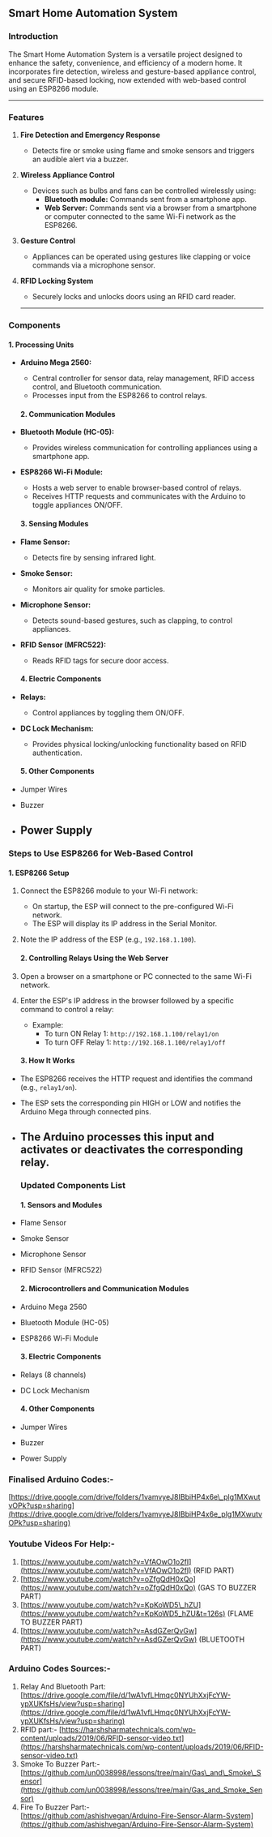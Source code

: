 ## **Smart Home Automation System**

### **Introduction**

The Smart Home Automation System is a versatile project designed to enhance the safety, convenience, and efficiency of a modern home. It incorporates fire detection, wireless and gesture-based appliance control, and secure RFID-based locking, now extended with web-based control using an ESP8266 module.

---

### **Features**

1. **Fire Detection and Emergency Response**  
   * Detects fire or smoke using flame and smoke sensors and triggers an audible alert via a buzzer.  
2. **Wireless Appliance Control**  
   * Devices such as bulbs and fans can be controlled wirelessly using:  
     * **Bluetooth module:** Commands sent from a smartphone app.  
     * **Web Server:** Commands sent via a browser from a smartphone or computer connected to the same Wi-Fi network as the ESP8266.  
3. **Gesture Control**  
   * Appliances can be operated using gestures like clapping or voice commands via a microphone sensor.  
4. **RFID Locking System**  
   * Securely locks and unlocks doors using an RFID card reader.

   ---

### **Components**

#### **1\. Processing Units**

* **Arduino Mega 2560:**  
  * Central controller for sensor data, relay management, RFID access control, and Bluetooth communication.  
  * Processes input from the ESP8266 to control relays.

  #### **2\. Communication Modules**

* **Bluetooth Module (HC-05):**  
  * Provides wireless communication for controlling appliances using a smartphone app.  
* **ESP8266 Wi-Fi Module:**  
  * Hosts a web server to enable browser-based control of relays.  
  * Receives HTTP requests and communicates with the Arduino to toggle appliances ON/OFF.

  #### **3\. Sensing Modules**

* **Flame Sensor:**  
  * Detects fire by sensing infrared light.  
* **Smoke Sensor:**  
  * Monitors air quality for smoke particles.  
* **Microphone Sensor:**  
  * Detects sound-based gestures, such as clapping, to control appliances.  
* **RFID Sensor (MFRC522):**  
  * Reads RFID tags for secure door access.

  #### **4\. Electric Components**

* **Relays:**  
  * Control appliances by toggling them ON/OFF.  
* **DC Lock Mechanism:**  
  * Provides physical locking/unlocking functionality based on RFID authentication.

  #### **5\. Other Components**

* Jumper Wires  
* Buzzer  
* Power Supply  
  ---

### **Steps to Use ESP8266 for Web-Based Control**

#### **1\. ESP8266 Setup**

1. Connect the ESP8266 module to your Wi-Fi network:  
   * On startup, the ESP will connect to the pre-configured Wi-Fi network.  
   * The ESP will display its IP address in the Serial Monitor.  
2. Note the IP address of the ESP (e.g., `192.168.1.100`).

   #### **2\. Controlling Relays Using the Web Server**

1. Open a browser on a smartphone or PC connected to the same Wi-Fi network.  
2. Enter the ESP's IP address in the browser followed by a specific command to control a relay:  
   * Example:  
     * To turn ON Relay 1: `http://192.168.1.100/relay1/on`  
     * To turn OFF Relay 1: `http://192.168.1.100/relay1/off`

   #### **3\. How It Works**

* The ESP8266 receives the HTTP request and identifies the command (e.g., `relay1/on`).  
* The ESP sets the corresponding pin HIGH or LOW and notifies the Arduino Mega through connected pins.  
* The Arduino processes this input and activates or deactivates the corresponding relay.  
  ---

  ### **Updated Components List**

  #### **1\. Sensors and Modules**

* Flame Sensor  
* Smoke Sensor  
* Microphone Sensor  
* RFID Sensor (MFRC522)

  #### **2\. Microcontrollers and Communication Modules**

* Arduino Mega 2560  
* Bluetooth Module (HC-05)  
* ESP8266 Wi-Fi Module

  #### **3\. Electric Components**

* Relays (8 channels)  
* DC Lock Mechanism

  #### **4\. Other Components**

* Jumper Wires  
* Buzzer  
* Power Supply

### **Finalised Arduino Codes:-** 

[https://drive.google.com/drive/folders/1vamvyeJ8IBbiHP4x6e\_plg1MXwutvOPk?usp=sharing](https://drive.google.com/drive/folders/1vamvyeJ8IBbiHP4x6e_plg1MXwutvOPk?usp=sharing)

### **Youtube Videos For Help:-**

1. [https://www.youtube.com/watch?v=VfAOwO1o2fI](https://www.youtube.com/watch?v=VfAOwO1o2fI) (RFID PART)  
2. [https://www.youtube.com/watch?v=oZfgQdH0xQo](https://www.youtube.com/watch?v=oZfgQdH0xQo) (GAS TO BUZZER PART)  
3. [https://www.youtube.com/watch?v=KpKoWD5\_hZU](https://www.youtube.com/watch?v=KpKoWD5_hZU&t=126s) (FLAME TO BUZZER PART)  
4. [https://www.youtube.com/watch?v=AsdGZerQvGw](https://www.youtube.com/watch?v=AsdGZerQvGw) (BLUETOOTH PART)

### **Arduino Codes Sources:-**

1. Relay And Bluetooth Part:   
   [https://drive.google.com/file/d/1wA1vfLHmqc0NYUhXxjFcYW-ypXUKfsHs/view?usp=sharing](https://drive.google.com/file/d/1wA1vfLHmqc0NYUhXxjFcYW-ypXUKfsHs/view?usp=sharing)  
2. RFID part:- [https://harshsharmatechnicals.com/wp-content/uploads/2019/06/RFID-sensor-video.txt](https://harshsharmatechnicals.com/wp-content/uploads/2019/06/RFID-sensor-video.txt)  
3. Smoke To Buzzer Part:-  
   [https://github.com/un0038998/lessons/tree/main/Gas\_and\_Smoke\_Sensor](https://github.com/un0038998/lessons/tree/main/Gas_and_Smoke_Sensor)  
4. Fire To Buzzer Part:-  
   [https://github.com/ashishvegan/Arduino-Fire-Sensor-Alarm-System](https://github.com/ashishvegan/Arduino-Fire-Sensor-Alarm-System)

## 
